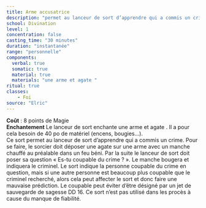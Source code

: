 ```yaml
---
title: Arme accusatrice
description: "permet au lanceur de sort d’apprendre qui a commis un crime"
school: Divination
level: 1
concentration: false
casting_time: "30 minutes"
duration: "instantanée"
range: "personnelle"
components:
  verbal: true
  somatic: true
  material: true
  materials: "une arme et agate "
ritual: true
classes:
    - Foi
source: "Elric"
---
```

**Coût** : 8 points de Magie  
**Enchantement** Le lanceur de sort enchante une arme et agate . Il a pour cela besoin de 40 po de matériel (encens, bougies...).  
Ce sort permet au lanceur de sort d’apprendre qui a commis un crime. Pour se faire, le sorcier doit déposer une agate sur une arme avec un manche chauffé au préalable dans un feu béni. Par la suite le lanceur de sort doit poser sa question « Es-tu coupable du crime ? ». Le manche bougera et indiquera le criminel. Le sort indique la personne coupable du crime en question, mais si une autre personne est beaucoup plus coupable que le criminel recherché, alors cela peut affecter le sort et donc faire une mauvaise prédiction. Le coupable peut éviter d’être désigné par un jet de sauvegarde de sagesse DD 16. Ce sort n’est pas utilisé dans les procès à cause du manque de fiabilité.  
